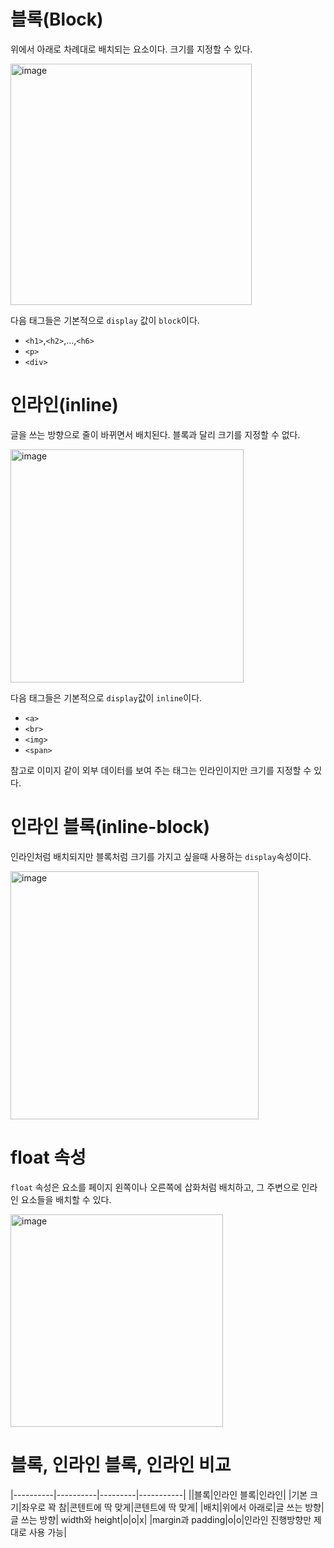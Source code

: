 # 블록(Block)
위에서 아래로 차례대로 배치되는 요소이다. 크기를 지정할 수 있다.

<img width="386" alt="image" src="https://github.com/joesiheon496/web/assets/56191064/c210a2b3-3bf6-41a1-b2f4-fff3f47f0e12">

다음 태그들은 기본적으로 `display` 값이 `block`이다.
- `<h1>`,`<h2>`,...,`<h6>`
- `<p>`
- `<div>`

# 인라인(inline)
글을 쓰는 방향으로 줄이 바뀌면서 배치된다. 블록과 달리 크기를 지정할 수 없다.

<img width="373" alt="image" src="https://github.com/joesiheon496/web/assets/56191064/718f7bda-06da-45d1-af6d-adc02e4b7365">

다음 태그들은 기본적으로 `display`값이 `inline`이다.

- `<a>`
- `<br>`
- `<img>`
- `<span>`

참고로 이미지 같이 외부 데이터를 보여 주는 태그는 인라인이지만 크기를 지정할 수 있다.

# 인라인 블록(inline-block)
인라인처럼 배치되지만 블록처럼 크기를 가지고 싶을때 사용하는 `display`속성이다.

<img width="397" alt="image" src="https://github.com/joesiheon496/web/assets/56191064/e24c9a95-1b00-4e4a-8c77-92998e1ba1e0">

# float 속성
`float` 속성은 요소를 페이지 왼쪽이나 오른쪽에 삽화처럼 배치하고, 그 주변으로 인라인 요소들을 배치할 수 있다.

<img width="340" alt="image" src="https://github.com/joesiheon496/web/assets/56191064/6748ebe2-9bb3-4f27-b088-df5fe3fd9ec4">

# 블록, 인라인 블록, 인라인 비교
|----------|----------|---------|-----------|
||블록|인라인 블록|인라인|
|기본 크기|좌우로 꽉 참|콘텐트에 딱 맞게|콘텐트에 딱 맞게|
|배치|위에서 아래로|글 쓰는 방향|글 쓰는 방향|
width와 height|o|o|x|
|margin과 padding|o|o|인라인 진행방향만 제대로 사용 가능|
